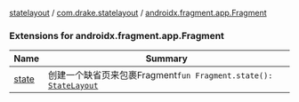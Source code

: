 [statelayout](../../index.md) / [com.drake.statelayout](../index.md) / [androidx.fragment.app.Fragment](./index.md)

### Extensions for androidx.fragment.app.Fragment

| Name | Summary |
|---|---|
| [state](state.md) | 创建一个缺省页来包裹Fragment`fun Fragment.state(): `[`StateLayout`](../-state-layout/index.md) |
